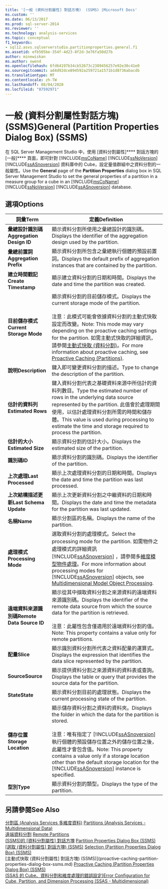 ```yaml
---
title: '[一般 (資料分割屬性] 對話方塊)  (SSMS) |Microsoft Docs'
ms.custom: ''
ms.date: 06/13/2017
ms.prod: sql-server-2014
ms.reviewer: ''
ms.technology: analysis-services
ms.topic: conceptual
f1_keywords:
- sql12.asvs.sqlserverstudio.partitionproperties.general.f1
ms.assetid: efb505be-354f-4d23-8f2d-3e76fa50d27b
author: minewiskan
ms.author: owend
ms.openlocfilehash: 6fd64197b34cb52673c2389456257e92e30c41e0
ms.sourcegitcommit: ad4d92dce894592a259721a1571b1d8736abacdb
ms.translationtype: MT
ms.contentlocale: zh-TW
ms.lasthandoff: 08/04/2020
ms.locfileid: "87592971"
---
```

# <a name="general-partition-properties-dialog-box-ssms"></a><span data-ttu-id="8da63-102">一般 (資料分割屬性對話方塊) (SSMS)</span><span class="sxs-lookup"><span data-stu-id="8da63-102">General (Partition Properties Dialog Box) (SSMS)</span></span>
  <span data-ttu-id="8da63-103">在 SQL Server Management Studio 中，使用 [資料分割屬性]\*\*\*\* 對話方塊的 [一般]\*\*\*\* 頁面，即可針對 [!INCLUDE[msCoName](../includes/msconame-md.md)] [!INCLUDE[ssNoVersion](../includes/ssnoversion-md.md)] [!INCLUDE[ssASnoversion](../includes/ssasnoversion-md.md)] 資料庫中的 Cube，設定量值群組中之資料分割的一般屬性。</span><span class="sxs-lookup"><span data-stu-id="8da63-103">Use the **General** page of the **Partition Properties** dialog box in SQL Server Management Studio to set the general properties of a partition in a measure group for a cube in an [!INCLUDE[msCoName](../includes/msconame-md.md)] [!INCLUDE[ssNoVersion](../includes/ssnoversion-md.md)] [!INCLUDE[ssASnoversion](../includes/ssasnoversion-md.md)] database.</span></span>  
  
## <a name="options"></a><span data-ttu-id="8da63-104">選項</span><span class="sxs-lookup"><span data-stu-id="8da63-104">Options</span></span>  
  
|<span data-ttu-id="8da63-105">詞彙</span><span class="sxs-lookup"><span data-stu-id="8da63-105">Term</span></span>|<span data-ttu-id="8da63-106">定義</span><span class="sxs-lookup"><span data-stu-id="8da63-106">Definition</span></span>|  
|----------|----------------|  
|<span data-ttu-id="8da63-107">**彙總設計識別碼**</span><span class="sxs-lookup"><span data-stu-id="8da63-107">**Aggregation Design ID**</span></span>|<span data-ttu-id="8da63-108">顯示資料分割所使用之彙總設計的識別碼。</span><span class="sxs-lookup"><span data-stu-id="8da63-108">Displays the identifier of the aggregation design used by the partition.</span></span>|  
|<span data-ttu-id="8da63-109">**彙總前置詞**</span><span class="sxs-lookup"><span data-stu-id="8da63-109">**Aggregation Prefix**</span></span>|<span data-ttu-id="8da63-110">顯示資料分割所包含之彙總執行個體的預設前置詞。</span><span class="sxs-lookup"><span data-stu-id="8da63-110">Displays the default prefix of aggregation instances that are contained by the partition.</span></span>|  
|<span data-ttu-id="8da63-111">**建立時間戳記**</span><span class="sxs-lookup"><span data-stu-id="8da63-111">**Create Timestamp**</span></span>|<span data-ttu-id="8da63-112">顯示建立資料分割的日期和時間。</span><span class="sxs-lookup"><span data-stu-id="8da63-112">Displays the date and time the partition was created.</span></span>|  
|<span data-ttu-id="8da63-113">**目前儲存模式**</span><span class="sxs-lookup"><span data-stu-id="8da63-113">**Current Storage Mode**</span></span>|<span data-ttu-id="8da63-114">顯示資料分割的目前儲存模式。</span><span class="sxs-lookup"><span data-stu-id="8da63-114">Displays the current storage mode of the partition.</span></span><br /><br /> <span data-ttu-id="8da63-115">注意：此模式可能會依據資料分割的主動式快取設定而改變。</span><span class="sxs-lookup"><span data-stu-id="8da63-115">Note: This mode may vary depending on the proactive caching settings for the partition.</span></span> <span data-ttu-id="8da63-116">如需主動式快取的詳細資訊，請參閱[主動式快取 &#40;資料分割&#41;](multidimensional-models-olap-logical-cube-objects/partitions-proactive-caching.md)。</span><span class="sxs-lookup"><span data-stu-id="8da63-116">For more information about proactive caching, see [Proactive Caching &#40;Partitions&#41;](multidimensional-models-olap-logical-cube-objects/partitions-proactive-caching.md).</span></span>|  
|<span data-ttu-id="8da63-117">**說明**</span><span class="sxs-lookup"><span data-stu-id="8da63-117">**Description**</span></span>|<span data-ttu-id="8da63-118">鍵入即可變更資料分割的描述。</span><span class="sxs-lookup"><span data-stu-id="8da63-118">Type to change the description of the partition.</span></span>|  
|<span data-ttu-id="8da63-119">**估計的資料列**</span><span class="sxs-lookup"><span data-stu-id="8da63-119">**Estimated Rows**</span></span>|<span data-ttu-id="8da63-120">鍵入資料分割代表之基礎資料來源中所估計的資料列數目。</span><span class="sxs-lookup"><span data-stu-id="8da63-120">Type the estimated number of rows in the underlying data source represented by the partition.</span></span> <span data-ttu-id="8da63-121">此值會於處理期間使用，以估計處理資料分割所需的時間和儲存體。</span><span class="sxs-lookup"><span data-stu-id="8da63-121">This value is used during processing to estimate the time and storage required to process the partition.</span></span>|  
|<span data-ttu-id="8da63-122">**估計的大小**</span><span class="sxs-lookup"><span data-stu-id="8da63-122">**Estimated Size**</span></span>|<span data-ttu-id="8da63-123">顯示資料分割的估計大小。</span><span class="sxs-lookup"><span data-stu-id="8da63-123">Displays the estimated size of the partition.</span></span>|  
|<span data-ttu-id="8da63-124">**識別碼**</span><span class="sxs-lookup"><span data-stu-id="8da63-124">**ID**</span></span>|<span data-ttu-id="8da63-125">顯示資料分割的識別碼。</span><span class="sxs-lookup"><span data-stu-id="8da63-125">Displays the identifier of the partition.</span></span>|  
|<span data-ttu-id="8da63-126">**上次處理**</span><span class="sxs-lookup"><span data-stu-id="8da63-126">**Last Processed**</span></span>|<span data-ttu-id="8da63-127">顯示上次處理資料分割的日期和時間。</span><span class="sxs-lookup"><span data-stu-id="8da63-127">Displays the date and time the partition was last processed.</span></span>|  
|<span data-ttu-id="8da63-128">**上次結構描述更新**</span><span class="sxs-lookup"><span data-stu-id="8da63-128">**Last Schema Update**</span></span>|<span data-ttu-id="8da63-129">顯示上次更新資料分割之中繼資料的日期和時間。</span><span class="sxs-lookup"><span data-stu-id="8da63-129">Displays the date and time the metadata for the partition was last updated.</span></span>|  
|<span data-ttu-id="8da63-130">**名稱**</span><span class="sxs-lookup"><span data-stu-id="8da63-130">**Name**</span></span>|<span data-ttu-id="8da63-131">顯示分割區的名稱。</span><span class="sxs-lookup"><span data-stu-id="8da63-131">Displays the name of the partition.</span></span>|  
|<span data-ttu-id="8da63-132">**處理模式**</span><span class="sxs-lookup"><span data-stu-id="8da63-132">**Processing Mode**</span></span>|<span data-ttu-id="8da63-133">選取資料分割的處理模式。</span><span class="sxs-lookup"><span data-stu-id="8da63-133">Select the processing mode for the partition.</span></span> <span data-ttu-id="8da63-134">如需物件之處理模式的詳細資訊 [!INCLUDE[ssASnoversion](../includes/ssasnoversion-md.md)] ，請參閱多[維度模型物件處理](multidimensional-models/processing-a-multidimensional-model-analysis-services.md)。</span><span class="sxs-lookup"><span data-stu-id="8da63-134">For more information about processing modes for [!INCLUDE[ssASnoversion](../includes/ssasnoversion-md.md)] objects, see [Multidimensional Model Object Processing](multidimensional-models/processing-a-multidimensional-model-analysis-services.md).</span></span>|  
|<span data-ttu-id="8da63-135">**遠端資料來源識別碼**</span><span class="sxs-lookup"><span data-stu-id="8da63-135">**Remote Data Source ID**</span></span>|<span data-ttu-id="8da63-136">顯示從其中擷取資料分割之來源資料的遠端資料來源識別碼。</span><span class="sxs-lookup"><span data-stu-id="8da63-136">Displays the identifier of the remote data source from which the source data for the partition is retrieved.</span></span><br /><br /> <span data-ttu-id="8da63-137">注意：此屬性包含僅適用於遠端資料分割的值。</span><span class="sxs-lookup"><span data-stu-id="8da63-137">Note: This property contains a value only for remote partitions.</span></span>|  
|<span data-ttu-id="8da63-138">**配量**</span><span class="sxs-lookup"><span data-stu-id="8da63-138">**Slice**</span></span>|<span data-ttu-id="8da63-139">顯示識別資料分割所代表之資料配量的運算式。</span><span class="sxs-lookup"><span data-stu-id="8da63-139">Displays the expression that identifies the data slice represented by the partition.</span></span>|  
|<span data-ttu-id="8da63-140">**Source**</span><span class="sxs-lookup"><span data-stu-id="8da63-140">**Source**</span></span>|<span data-ttu-id="8da63-141">顯示提供資料分割之來源資料的資料表或查詢。</span><span class="sxs-lookup"><span data-stu-id="8da63-141">Displays the table or query that provides the source data for the partition.</span></span>|  
|<span data-ttu-id="8da63-142">**State**</span><span class="sxs-lookup"><span data-stu-id="8da63-142">**State**</span></span>|<span data-ttu-id="8da63-143">顯示資料分割目前的處理狀態。</span><span class="sxs-lookup"><span data-stu-id="8da63-143">Displays the current processing state of the partition.</span></span>|  
|<span data-ttu-id="8da63-144">**儲存位置**</span><span class="sxs-lookup"><span data-stu-id="8da63-144">**Storage Location**</span></span>|<span data-ttu-id="8da63-145">顯示儲存資料分割之資料的資料夾。</span><span class="sxs-lookup"><span data-stu-id="8da63-145">Displays the folder in which the data for the partition is stored.</span></span><br /><br /> <span data-ttu-id="8da63-146">注意：唯有指定了 [!INCLUDE[ssASnoversion](../includes/ssasnoversion-md.md)] 執行個體的預設儲存位置之外的儲存位置之後，此屬性才會包含值。</span><span class="sxs-lookup"><span data-stu-id="8da63-146">Note: This property contains a value only if a storage location other than the default storage location for the [!INCLUDE[ssASnoversion](../includes/ssasnoversion-md.md)] instance is specified.</span></span>|  
|<span data-ttu-id="8da63-147">**型別**</span><span class="sxs-lookup"><span data-stu-id="8da63-147">**Type**</span></span>|<span data-ttu-id="8da63-148">顯示資料分割的類型。</span><span class="sxs-lookup"><span data-stu-id="8da63-148">Displays the type of the partition.</span></span>|  
  
## <a name="see-also"></a><span data-ttu-id="8da63-149">另請參閱</span><span class="sxs-lookup"><span data-stu-id="8da63-149">See Also</span></span>  
 <span data-ttu-id="8da63-150">[分割區 &#40;Analysis Services 多維度資料&#41;](multidimensional-models-olap-logical-cube-objects/partitions-analysis-services-multidimensional-data.md) </span><span class="sxs-lookup"><span data-stu-id="8da63-150">[Partitions &#40;Analysis Services - Multidimensional Data&#41;](multidimensional-models-olap-logical-cube-objects/partitions-analysis-services-multidimensional-data.md) </span></span>  
 <span data-ttu-id="8da63-151">[遠端資料分割](multidimensional-models-olap-logical-cube-objects/partitions-remote-partitions.md) </span><span class="sxs-lookup"><span data-stu-id="8da63-151">[Remote Partitions](multidimensional-models-olap-logical-cube-objects/partitions-remote-partitions.md) </span></span>  
 <span data-ttu-id="8da63-152">[&#40;SSMS&#41;的 [資料分割屬性] 對話方塊](partition-properties-dialog-box-ssms.md) </span><span class="sxs-lookup"><span data-stu-id="8da63-152">[Partition Properties Dialog Box &#40;SSMS&#41;](partition-properties-dialog-box-ssms.md) </span></span>  
 <span data-ttu-id="8da63-153">[[選取 &#40;資料分割屬性] 對話方塊&#41; &#40;SSMS&#41;](selection-partition-properties-dialog-box-ssms.md) </span><span class="sxs-lookup"><span data-stu-id="8da63-153">[Selection &#40;Partition Properties Dialog Box&#41; &#40;SSMS&#41;](selection-partition-properties-dialog-box-ssms.md) </span></span>  
 <span data-ttu-id="8da63-154">[主動式快取 &#40;資料分割屬性] 對話方塊&#41; &#40;SSMS&#41;](proactive-caching-partition-properties-dialog-box-ssms.md) </span><span class="sxs-lookup"><span data-stu-id="8da63-154">[Proactive Caching &#40;Partition Properties Dialog Box&#41; &#40;SSMS&#41;](proactive-caching-partition-properties-dialog-box-ssms.md) </span></span>  
 [<span data-ttu-id="8da63-155">&#40;SSAS 的 Cube、資料分割和維度處理的錯誤設定&#41;</span><span class="sxs-lookup"><span data-stu-id="8da63-155">Error Configuration for Cube, Partition, and Dimension Processing &#40;SSAS - Multidimensional&#41;</span></span>](multidimensional-models/error-configuration-for-cube-partition-and-dimension-processing.md)  
  
  
